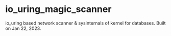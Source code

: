 # io_uring_magic_scanner
io_uring based network scanner &amp; sysinternals of kernel for databases. Built on Jan 22, 2023. 
